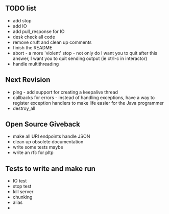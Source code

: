 TODO list
---------

 * add stop 
 * add IO
 * add pull_response for IO
 * desk check all code
 * remove cruft and clean up comments
 * finish the README
 * abort - a more 'violent' stop - not only do I want you to quit after this answer, I want you to quit sending output (ie ctrl-c in interactor)
 * handle multithreading
 
 Next Revision
 -------------
 
 * ping - add support for creating a keepalive thread
 * callbacks for errors - instead of handling exceptions, have a way to register exception handlers to make life easier for
 the Java programmer
 * destroy_all  
 
 Open Source Giveback
 --------------------
 
 * make all URI endpoints handle JSON
 * clean up obsolete documentation
 * write some tests maybe
 * write an rfc for pltp
 
 Tests to write and make run
 ---------------------------
 
 * IO test
 * stop test
 * kill server
 * chunking
 * alias
 * 
 
 